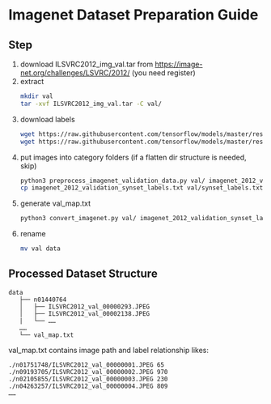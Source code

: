 # Imagenet Dataset Preparation Guide
## Step
1. download ILSVRC2012_img_val.tar from https://image-net.org/challenges/LSVRC/2012/ (you need register)
2. extract
    ```bash
    mkdir val
    tar -xvf ILSVRC2012_img_val.tar -C val/
    ```
3. download labels
    ```bash
    wget https://raw.githubusercontent.com/tensorflow/models/master/research/slim/datasets/imagenet_2012_validation_synset_labels.txt
    wget https://raw.githubusercontent.com/tensorflow/models/master/research/slim/datasets/imagenet_lsvrc_2015_synsets.txt
    ```
4. put images into category folders (if a flatten dir structure is needed, skip)
    ```bash
    python3 preprocess_imagenet_validation_data.py val/ imagenet_2012_validation_synset_labels.txt imagenet_lsvrc_2015_synsets.txt
    cp imagenet_2012_validation_synset_labels.txt val/synset_labels.txt
    ```
5. generate val_map.txt
    ```bash
    python3 convert_imagenet.py val/ imagenet_2012_validation_synset_labels.txt imagenet_lsvrc_2015_synsets.txt val/val_map.txt
    ```
6. rename
    ```bash
    mv val data
    ```
## Processed Dataset Structure
```
data
   ├── n01440764
   │   ├── ILSVRC2012_val_00000293.JPEG
   │   ├── ILSVRC2012_val_00002138.JPEG
   |   └── ……
   ……
   └── val_map.txt
```

val_map.txt contains image path and label relationship likes:

```
./n01751748/ILSVRC2012_val_00000001.JPEG 65
./n09193705/ILSVRC2012_val_00000002.JPEG 970
./n02105855/ILSVRC2012_val_00000003.JPEG 230
./n04263257/ILSVRC2012_val_00000004.JPEG 809
……
```